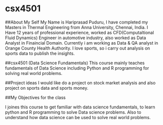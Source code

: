 # csx4501

##About My Self
My Name is Hariprasad Puduru, I have completed my Masters in Thermal Engineering from Anna University, Chennai, India. I Have 12 years of professional experience, worked as CFD(Computaltional Fluid Dynamics) Engineer in automotive industry, also worked as Data Analyst in Finaincial Domain. Currently i am working as Data & QA analyst in Orange County Health Authority. I love sports, so i carry out analysis on sports data to publish the insights.

##csx4501 (Data Science Fundamentals)
This course mainly teaches fundamentals of Data Science including Python and R programming for solving real world problems.

##Project ideas
I would like do a project on stock market analysis and also project on sports data and sports money.

##My Objectives for the class

I joines this course to get familiar with data science fundamentals, to learn python and R programming to solve Data science problems. Also to understand how data science can be used to solve real world problems.
